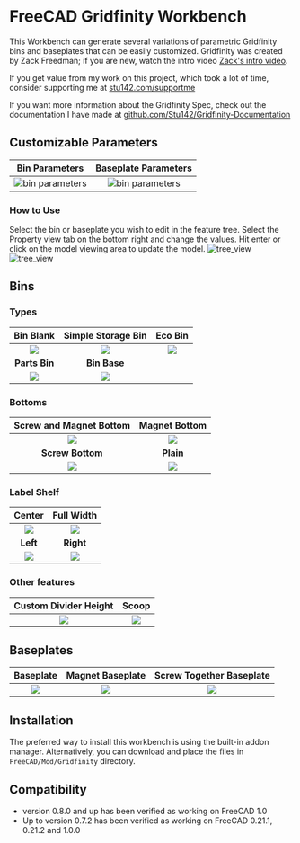 # FreeCAD Gridfinity Workbench

This Workbench can generate several variations of parametric Gridfinity bins and baseplates that can be easily customized. Gridfinity was created by Zack Freedman; if you are new, watch the intro video [Zack's intro video](https://www.youtube.com/watch?v=ra_9zU-mnl8).

If you get value from my work on this project, which took a lot of time, consider supporting me at [stu142.com/supportme](https://stu142.com/supportme)

If you want more information about the Gridfinity Spec, check out the documentation I have made at [github.com/Stu142/Gridfinity-Documentation](https://github.com/Stu142/Gridfinity-Documentation)

## Customizable Parameters
| Bin Parameters | Baseplate Parameters|
|:-----:|:-------:|
|![bin parameters](/Assets/Images/property_view/bin_properties.png)|![bin parameters](/Assets/Images/property_view/baseplate_properties.png)|

### How to Use
Select the bin or baseplate you wish to edit in the feature tree.
Select the Property view tab on the bottom right and change the values. Hit enter or click on the model viewing area to update the model. 
![tree_view](/Assets/Videos/blank_bin_demo.gif)
![tree_view](/Assets/Videos/storage_bin_demo.gif)

## Bins

### Types

|Bin Blank | Simple Storage Bin|Eco Bin|
|:-------:|:-------:|:-------:|
| ![](/Assets/Images/Bins/bin_blank.png)|![](/Assets/Images/Bins/simple_storage_bin.png)|![](/Assets/Images/Bins/eco_bin.png)|
|**Parts Bin**|**Bin Base**|
|![](/Assets/Images/Bins/parts_bin.png)|![](/Assets/Images/Bins/bin_base.png)|

### Bottoms
|Screw and Magnet Bottom|Magnet Bottom|
|:-------:|:-------:|
| ![](/Assets/Images/bin_bottoms/screw_magnet_bottom.png)|![](/Assets/Images/bin_bottoms/magnet_bottom.png)|
|**Screw Bottom**|**Plain**|
|![](/Assets/Images/bin_bottoms/screw_bottom.png)|![](/Assets/Images/bin_bottoms/nothing_bottom.png)|

### Label Shelf
|Center|Full Width|
|:-------:|:-------:|
| ![](/Assets/Images/label/center_label.png)|![](/Assets/Images/label/full_width_label.png)|
|**Left**|**Right**|
|![](/Assets/Images/label/left_label.png)|![](/Assets/Images/label/right_label.png)|

### Other features
| Custom Divider Height|Scoop|
|:-------:|:-------:|
| ![](/Assets/Images/divider_height.png)|![](/Assets/Images/scoop.png)|

## Baseplates
|Baseplate | Magnet Baseplate|Screw Together Baseplate|
|:-------:|:-------:|:-------:|
| ![](/Assets/Images/baseplates/baseplate.png)|![](/Assets/Images/baseplates/magnet_baseplate.png)|![](/Assets/Images/baseplates/screw_baseplate.png)|

## Installation

The preferred way to install this workbench is using the built-in addon manager. Alternatively, you can download and place the files in `FreeCAD/Mod/Gridfinity` directory.

## Compatibility

- version 0.8.0 and up has been verified as working on FreeCAD 1.0
- Up to version 0.7.2 has been verified as working on FreeCAD 0.21.1, 0.21.2 and 1.0.0
